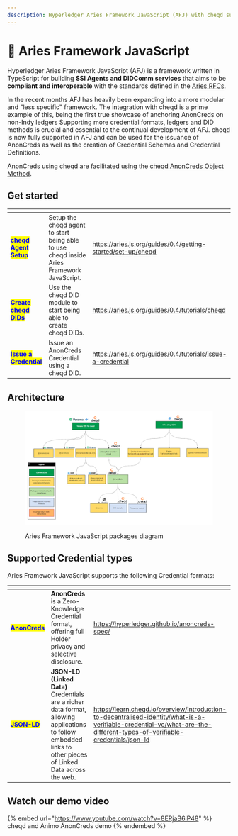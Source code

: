```yaml
---
description: Hyperledger Aries Framework JavaScript (AFJ) with cheqd support
---
```


# 🍏 Aries Framework JavaScript

Hyperledger Aries Framework JavaScript (AFJ) is a framework written in TypeScript for building **SSI Agents and DIDComm services** that aims to be **compliant and interoperable** with the standards defined in the [Aries RFCs](https://github.com/hyperledger/aries-rfcs).

In the recent months AFJ has heavily been expanding into a more modular and "less specific" framework. The integration with cheqd is a prime example of this, being the first true showcase of anchoring AnonCreds on non-Indy ledgers Supporting more credential formats, ledgers and DID methods is crucial and essential to the continual development of AFJ. cheqd is now fully supported in AFJ and can be used for the issuance of AnonCreds as well as the creation of Credential Schemas and Credential Definitions.

AnonCreds using cheqd are facilitated using the [cheqd AnonCreds Object Method](../advanced/anoncreds/).

## Get started

<table data-view="cards"><thead><tr><th></th><th></th><th data-hidden data-card-target data-type="content-ref"></th></tr></thead><tbody><tr><td><mark style="color:blue;"><strong>cheqd Agent Setup</strong></mark></td><td>Setup the cheqd agent to start being able to use cheqd inside Aries Framework JavaScript.</td><td><a href="https://aries.js.org/guides/0.4/getting-started/set-up/cheqd">https://aries.js.org/guides/0.4/getting-started/set-up/cheqd</a></td></tr><tr><td><mark style="color:blue;"><strong>Create cheqd DIDs</strong></mark></td><td>Use the cheqd DID module to start being able to create cheqd DIDs.</td><td><a href="https://aries.js.org/guides/0.4/tutorials/cheqd">https://aries.js.org/guides/0.4/tutorials/cheqd</a></td></tr><tr><td><mark style="color:blue;"><strong>Issue a Credential</strong></mark></td><td>Issue an AnonCreds Credential using a cheqd DID.</td><td><a href="https://aries.js.org/guides/0.4/tutorials/issue-a-credential">https://aries.js.org/guides/0.4/tutorials/issue-a-credential</a></td></tr></tbody></table>

## Architecture

<figure><img src="../.gitbook/assets/afj packages diagram.png" alt=""><figcaption><p>Aries Framework JavaScript packages diagram</p></figcaption></figure>



## Supported Credential types

Aries Framework JavaScript supports the following Credential formats:

<table data-card-size="large" data-view="cards"><thead><tr><th></th><th></th><th data-hidden data-card-target data-type="content-ref"></th></tr></thead><tbody><tr><td><mark style="color:blue;"><strong>AnonCreds</strong></mark></td><td><strong>AnonCreds</strong> is a Zero-Knowledge Credential format, offering full Holder privacy and selective disclosure.</td><td><a href="https://hyperledger.github.io/anoncreds-spec/">https://hyperledger.github.io/anoncreds-spec/</a></td></tr><tr><td><mark style="color:blue;"><strong>JSON-LD</strong></mark></td><td><strong>JSON-LD (Linked Data)</strong> Credentials are a richer data format, allowing applications to follow embedded links to other pieces of Linked Data across the web.</td><td><a href="https://learn.cheqd.io/overview/introduction-to-decentralised-identity/what-is-a-verifiable-credential-vc/what-are-the-different-types-of-verifiable-credentials/json-ld">https://learn.cheqd.io/overview/introduction-to-decentralised-identity/what-is-a-verifiable-credential-vc/what-are-the-different-types-of-verifiable-credentials/json-ld</a></td></tr></tbody></table>

## Watch our demo video

{% embed url="https://www.youtube.com/watch?v=8ERjaB6iP48" %}
cheqd and Animo AnonCreds demo
{% endembed %}
